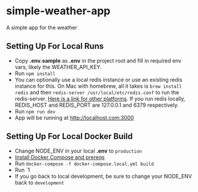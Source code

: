 # simple-weather-app

A simple app for the weather

## Setting Up For Local Runs

* Copy **.env.sample** as **.env** in the project root and fill in required env vars, likely the WEATHER_API_KEY.
* Run `npm install`
* You can optionally use a local redis instance or use an existing redis instance for this. On Mac with homebrew, all it takes is `brew install redis` and then `redis-server /usr/local/etc/redis.conf` to run the redis-server. [Here is a link for other platforms](https://redis.io/topics/quickstart). If you run redis locally, REDIS_HOST and REDIS_PORT are 127.0.0.1 and 6379 respectively.
* Run `npm run dev`
* App will be running at http://localhost.com:3000
## Setting Up For Local Docker Build

* Change NODE_ENV in your local **.env** to `production`
* [Install Docker Compose and prereqs](https://docs.docker.com/compose/gettingstarted/)
* Run `docker-compose -f docker-compose.local.yml build`
* Run `1
* If you go back to local development, be sure to change your NODE_ENV back to `development`
